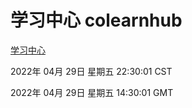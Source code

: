 # 学习中心 colearnhub
[学习中心](http://59.174.25.66:56308/colearnhub/)

2022年 04月 29日 星期五 22:30:01 CST

2022年 04月 29日 星期五 14:30:01 GMT
